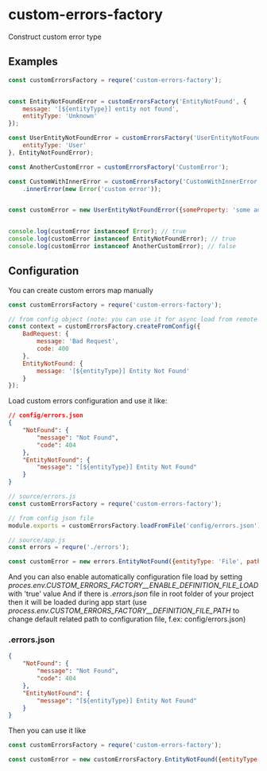 # custom-errors-factory

Construct custom error type

## Examples
```javascript
const customErrorsFactory = requre('custom-errors-factory');


const EntityNotFoundError = customErrorsFactory('EntityNotFound', {
    message: '[${entityType}] entity not found', 
    entityType: 'Unknown'
});

const UserEntityNotFoundError = customErrorsFactory('UserEntityNotFound', {
    entityType: 'User'
}, EntityNotFoundError);

const AnotherCustomError = customErrorsFactory('CustomError');

const CustomWithInnerError = customErrorsFactory('CustomWithInnerError')
    .innerError(new Error('custom error'));


const customError = new UserEntityNotFoundError({someProperty: 'some additional property'});


console.log(customError instanceof Error); // true
console.log(customError instanceof EntityNotFoundError); // true
console.log(customError instanceof AnotherCustomError); // false

```

## Configuration

You can create custom errors map manually

```javascript
const customErrorsFactory = requre('custom-errors-factory');

// from config object (note: you can use it for async load from remote server, for instance)
const context = customErrorsFactory.createFromConfig({
    BadRequest: {
        message: 'Bad Request',
        code: 400
    },
    EntityNotFound: {
        message: '[${entityType}] Entity Not Found'
    }
});
``` 

Load custom errors configuration and use it like:

```json
// config/errors.json
{
    "NotFound": {
        "message": "Not Found",
        "code": 404
    },
    "EntityNotFound": {
        "message": "[${entityType}] Entity Not Found"
    }
}
```

```javascript
// source/errors.js
const customErrorsFactory = requre('custom-errors-factory');

// from config json file
module.exports = customErrorsFactory.loadFromFile('config/errors.json');
``` 

```javascript
// source/app.js
const errors = requre('./errors');

const customError = new errors.EntityNotFound({entityType: 'File', path: '/some-path-to-file'});
``` 

And you can also enable automatically configuration file load by setting *proces.env.CUSTOM_ERRORS_FACTORY__ENABLE_DEFINITION_FILE_LOAD* with 'true' value
And if there is *.errors.json* file in root folder of your project then it will be loaded during app start (use *process.env.CUSTOM_ERRORS_FACTORY__DEFINITION_FILE_PATH* to change default related path to configuration file, f.ex: config/errors.json)

### .errors.json
```json
{
    "NotFound": {
        "message": "Not Found",
        "code": 404
    },
    "EntityNotFound": {
        "message": "[${entityType}] Entity Not Found"
    }
}
``` 

Then you can use it like

```javascript
const customErrorsFactory = requre('custom-errors-factory');

const customError = new customErrorsFactory.EntityNotFound({entityType: 'File', path: '/some-path-to-file'});
```
